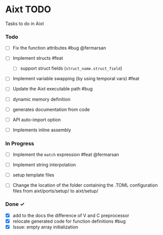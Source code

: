 # Aixt TODO

Tasks to do in Aixt 

### Todo

- [ ] Fix the function attributes #bug @fermarsan
- [ ] Implement structs #feat
    - [ ] support struct fields (`struct_name.struct_field`)
- [ ] Implement variable swapping (by using temporal vars) #feat
- [ ] Update the Aixt executable path #bug
- [ ] dynamic memory definition
- [ ] generates documentation from code
- [ ] API auto-import option
- [ ] Implements inline assembly


### In Progress

- [ ] Implement the `match` expression #feat @fermarsan
- [ ] Implement string interpolation
- [ ] setup template files
- [ ] Change the location of the folder containing the .TOML configuration files from aixt/ports/setup/ to aixt/setup/
   

### Done ✓

- [x] add to the docs the difference of V and C preprocessor
- [x] relocate generated code for function definitions #bug
- [x] Issue: empty array initialization
